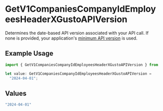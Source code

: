 # GetV1CompaniesCompanyIdEmployeesHeaderXGustoAPIVersion

Determines the date-based API version associated with your API call. If none is provided, your application's [minimum API version](https://docs.gusto.com/embedded-payroll/docs/api-versioning#minimum-api-version) is used.

## Example Usage

```typescript
import { GetV1CompaniesCompanyIdEmployeesHeaderXGustoAPIVersion } from "@gusto/embedded-api/models/operations/getv1companiescompanyidemployees.js";

let value: GetV1CompaniesCompanyIdEmployeesHeaderXGustoAPIVersion =
  "2024-04-01";
```

## Values

```typescript
"2024-04-01"
```
